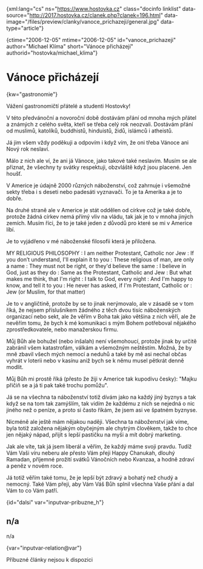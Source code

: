 
{xml:lang="cs" ns="https://www.hostovka.cz" class="docinfo linklist" data-source="http://2017.hostovka.cz/clanek.php?clanek=196.html" data-image="/files/preview/clanky/vanoce_prichazeji/general.jpg" data-type="article"}

{ctime="2006-12-05" mtime="2006-12-05" id="vanoce\_prichazeji" author="Michael Klíma" short="Vánoce přicházejí" authorid="hostovka/michael\_klima"}

# Vánoce přicházejí

<!-- generated attribute kw by user_udpatekw.sh on 2020-05-07, do not edit -->

{kw="gastronomie"}

Vážení gastronomičtí přátelé a studenti Hostovky!

V této předvánoční a novoroční době dostávám přání od mnoha mých přátel a známých z celého světa, kteří se třeba celý rok neozvali. Dostávám přání od muslimů, katolíků, buddhistů, hinduistů, židů, islámců i atheistů.

Já jim všem vždy poděkuji a odpovím i když vím, že oni třeba Vánoce ani Nový rok neslaví.

Málo z nich ale ví, že ani já Vánoce, jako takové také neslavím. Musím se ale přiznat, že všechny ty svátky respektuji, obzvláště když jsou placené. Jen houšť.

V Americe je údajně 2000 různých náboženství, což zahrnuje i všemožné sekty třeba i s deseti nebo padesáti vyznavači. To je ta Amerika a je to dobře.

Na druhé straně ale v Americe je stát oddělen od církve což je také dobře, protože žádná církev nemá přímý vliv na vládu, tak jak je to v mnoha jiných zemích. Musím říci, že to je také jeden z důvodů pro které se mi v Americe líbí.

Je to vyjádřeno v mé náboženské filosofii která je přiložena.

MY RELIGIOUS PHILOSOPHY
:   I am neither Protestant, Catholic nor Jew
:   If you don’t understand, I'll explain it to you
:   These religious of man, are only a name
:   They must not be right, or they'd believe the same
:   I believe in God, just as they do
:   Same as the Protestant, Catholic and Jew
:   But what makes me think, that I'm right
:   I talk to God, every night
:   And I'm happy to know, and tell it to you
:   He never has asked, if I'm Protestant, Catholic or
:   Jew (or Muslim, for that matter)

Je to v angličtině, protože by se to jinak nerýmovalo, ale v zásadě se v tom říká, že nejsem příslušníkem žádného z těch dvou tisíc náboženských organizací nebo sekt, ale že věřím v Boha tak jako většina z nich věří, ale že nevěřím tomu, že bych k mé komunikaci s mým Bohem potřeboval nějakého zprostředkovatele, nebo manažerskou firmu.

Můj Bůh ale bohužel (nebo inšalah) není všemohoucí, protože jinak by určitě zabránil všem katastrofám, válkám a všemožným neštěstím. Možná, že by mně zbavil všech mých nemocí a neduhů a také by mě asi nechal občas vyhrát v loterii nebo v kasínu aniž bych se k němu musel pětkrát denně modlit.

Můj Bůh mi prostě říká (přesto že žiji v Americe tak kupodivu česky): "Majku přičiň se a já ti pak také trochu pomůžu".

Já se na všechna ta náboženství totiž dívám jako na každý jiný byznys a tak když se na tom tak zamýšlím, tak vidím že každému z nich se nejedná o nic jiného než o peníze, a proto si často říkám, že jsem asi ve špatném byznyse.

Nicméně ale ještě mám nějakou naději. Všechna ta náboženství jak víme, byla totiž založena nějakým obyčejným ale chytrým člověkem, takže to chce jen nějaký nápad, přijít s lepší pastičku na myši a mít dobrý marketing.

Jak ale víte, tak já jsem liberál a věřím, že každý máme svoji pravdu. Tudíž Vám Vaši víru neberu ale přesto Vám přeji Happy Chanukah, dlouhý Ramadan, příjemné prožití svátků Vánočních nebo Kvanzaa, a hodně zdraví a peněz v novém roce.

Já totiž věřím také tomu, že je lepší být zdravý a bohatý než chudý a nemocný. Také Vám přeji, aby Vám Váš Bůh splnil všechna Vaše přání a dal Vám to co Vám patří.

{id="dalsi" var="inputvar-pribuzne_h"}

## n/a

n/a

{var="inputvar-relation@var"}

Příbuzné články nejsou k dispozici

